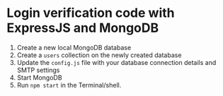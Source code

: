 # Login verification code with ExpressJS and MongoDB

1. Create a new local MongoDB database
2. Create a `users` collection on the newly created database
3. Update the `config.js` file with your database connection details and SMTP settings
4. Start MongoDB
5. Run `npm start` in the Terminal/shell.

